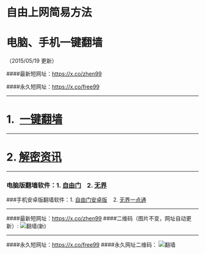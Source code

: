 # 自由上网简易方法
# 电脑、手机一键翻墙
（2015/05/19 更新）

####最新短网址：https://x.co/zhen99

####永久短网址：https://x.co/free99

***

#  1.&nbsp;&nbsp;<a href="https://d2oug183xxz8n7.cloudfront.net" target="_blank">一键翻墙</a>

***

#  2.  <a href="https://d1o39hsxm0739z.cloudfront.net/zhen99.php" target="_blank">解密资讯</a>

***

### 电脑版翻墙软件：1. <a href="https://d2oug183xxz8n7.cloudfront.net/fga01.php?fid=fg753p.zip" target="_blank">自由门</a>&nbsp;&nbsp;&nbsp;&nbsp;2. <a href="https://d2oug183xxz8n7.cloudfront.net/fga01.php?fid=u1405.zip" target="_blank">无界</a>

###手机安卓版翻墙软件：1. <a href="https://d2oug183xxz8n7.cloudfront.net/fga01.php?fid=fgma32.apk" target="_blank">自由门安卓版</a>&nbsp;&nbsp;&nbsp;&nbsp;2. <a href="https://d2oug183xxz8n7.cloudfront.net/fga01.php?fid=um3.1.apk" target="_blank">无界一点通</a>

***

####最新短网址：https://x.co/zhen99
####二维码（图片不变，网址自动更新）:
![翻墙(新)](https://d2oug183xxz8n7.cloudfront.net/pic/yjfq1.png)

***

####永久短网址：https://x.co/free99
####永久网址二维码：
![翻墙](https://d2oug183xxz8n7.cloudfront.net/pic/yjfq0.png)
